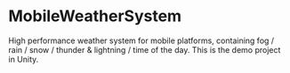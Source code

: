 # MobileWeatherSystem
High performance weather system for mobile platforms, containing fog / rain / snow / thunder &amp; lightning / time of the day.
This is the demo project in Unity.
